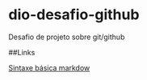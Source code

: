# dio-desafio-github
Desafio de projeto sobre git/github

##Links

[Sintaxe básica markdow](https://www.markdownguide.org/basic-syntax/)
